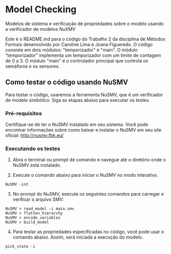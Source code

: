# Model Checking
Modelos de sistema e verificação de propriedades sobre o modelo usando a verificador de modelos NuXMV

Este é o README.md para o código do Trabalho 2 da disciplina de Métodos Formais desenvolvido por Caroline Lima e Joana Figueredo. O código consiste em dois módulos: "temporizador" e "main". O módulo "temporizador" implementa um temporizador com um limite de contagem de 0 a 3. O módulo "main" é o controlador principal que controla os semáforos e os sensores.


## Como testar o código usando NuSMV
Para testar o código, usaremos a ferramenta NuSMV, que é um verificador de modelo simbólico. Siga as etapas abaixo para executar os testes.

### Pré-requisitos
Certifique-se de ter o NuSMV instalado em seu sistema. Você pode encontrar informações sobre como baixar e instalar o NuSMV em seu site oficial: http://nusmv.fbk.eu/


### Executando os testes
1. Abra o terminal ou prompt de comando e navegue até o diretório onde o NuSMV está instalado.

2. Execute o comando abaixo para iniciar o NuSMV no modo interativo.


```
NuSMV -int
```

3. No prompt do NuSMV, execute os seguintes comandos para carregar e verificar o arquivo SMV:
```
NuSMV > read_model -i main.smv
NuSMV > flatten_hierarchy
NuSMV > encode_variables
NuSMV > build_model
```

4. Para testar as propriedades especificadas no código, você pode usar o comando abaixo. Assim, será iniciada a execução do modelo.
``` 
pick_state -i
```
